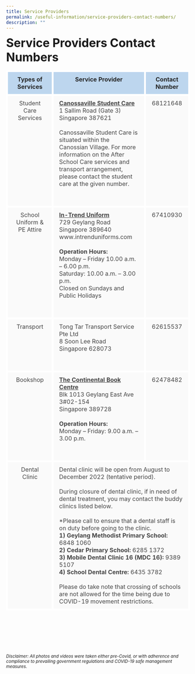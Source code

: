 ```yaml
---
title: Service Providers
permalink: /useful-information/service-providers-contact-numbers/
description: ""
---
```

<font size=6><b>Service Providers Contact Numbers</b></font><br>

<table style="border-collapse:collapse;border-spacing:0;table-layout: fixed; width: px" class="tg">
<colgroup>
<col style="width: 250px">
<col style="width: 400px">
<col style="width: 150px">
</colgroup>

<thead>
<tr>
<th style="background-color:#BDD6EE;border-color:white;border-style:solid;border-width:5px;color:#252525;font-family:;font-size:px;font-weight:;overflow:hidden;padding:10px 5px;text-align:center;vertical-align:top;word-break:normal">Types of Services</th>
<th style="background-color:#BDD6EE;border-color:white;border-style:solid;border-width:5px;color:#252525;font-family:;font-size:px;font-weight:;overflow:hidden;padding:10px 5px;text-align:center;vertical-align:top;word-break:normal">Service Provider</th>
<th style="background-color:#BDD6EE;border-color:white;border-style:solid;border-width:5px;color:#252525;font-family:;font-size:px;font-weight:;overflow:hidden;padding:10px 5px;text-align:center;vertical-align:top;word-break:normal">Contact Number</th></tr></thead>
<tbody><tr>
	<td style="background-color:#FAFAFA;border-color:white;border-style:solid;border-width:5px;color:#454545;font-family:;font-size:px;font-weight:normal;overflow:hidden;padding:10px 15px;text-align:center;vertical-align:top;word-break:normal">Student Care Services</td>
	<td style="background-color:#FAFAFA;border-color:white;border-style:solid;border-width:5px;color:#454545;font-family:;font-size:px;font-weight:normal;overflow:hidden;padding:10px 15px;text-align:left;vertical-align:top;word-break:normal">
		<b><u>Canossaville Student Care</u></b><br>
		1 Sallim Road (Gate 3)<br>
		Singapore 387621<br><br>
		Canossaville Student Care is situated within the Canossian Village. For more information on the After School Care services and transport arrangement, please contact the student care at the given number.<br><br><br></td>
	<td style="background-color:#FAFAFA;border-color:white;border-style:solid;border-width:5px;color:#454545;font-family:;font-size:px;font-weight:normal;overflow:hidden;padding:10px 15px;text-align:center;vertical-align:top;word-break:normal">68121648</td>
</tr>
<tr>
	<td style="background-color:#FAFAFA;border-color:white;border-style:solid;border-width:5px;color:#454545;font-family:;font-size:px;font-weight:normal;overflow:hidden;padding:10px 15px;text-align:center;vertical-align:top;word-break:normal">School Uniform &amp; PE Attire</td>
	<td style="background-color:#FAFAFA;border-color:white;border-style:solid;border-width:5px;color:#454545;font-family:;font-size:px;font-weight:normal;overflow:hidden;padding:10px 15px;text-align:left;vertical-align:top;word-break:normal">
	<u><b>In-Trend Uniform</b></u><br>
	729 Geylang Road<br>
	Singapore 389640<br>
	www.intrenduniforms.com<br><br>
	<b>Operation Hours:</b><br>
	Monday – Friday 10.00 a.m. – 6.00 p.m.<br>
	Saturday: 10.00 a.m. – 3.00 p.m.<br>
	Closed on Sundays and Public Holidays<br><br><br></td>
	<td style="background-color:#FAFAFA;border-color:white;border-style:solid;border-width:5px;color:#454545;font-family:;font-size:px;font-weight:normal;overflow:hidden;padding:10px 15px;text-align:center;vertical-align:top;word-break:normal">67410930</td>
</tr>
<tr>
	<td style="background-color:#FAFAFA;border-color:white;border-style:solid;border-width:5px;color:#454545;font-family:;font-size:px;font-weight:normal;overflow:hidden;padding:10px 15px;text-align:center;vertical-align:top;word-break:normal">Transport</td>
	<td style="background-color:#FAFAFA;border-color:white;border-style:solid;border-width:5px;color:#454545;font-family:;font-size:px;font-weight:normal;overflow:hidden;padding:10px 15px;text-align:left;vertical-align:top;word-break:normal">
		Tong Tar Transport Service Pte Ltd<br>
		8 Soon Lee Road<br>
		Singapore 628073<br><br><br></td>
	<td style="background-color:#FAFAFA;border-color:white;border-style:solid;border-width:5px;color:#454545;font-family:;font-size:px;font-weight:normal;overflow:hidden;padding:10px 15px;text-align:center;vertical-align:top;word-break:normal">62615537</td>
</tr>
<tr>
	<td style="background-color:#FAFAFA;border-color:white;border-style:solid;border-width:5px;color:#454545;font-family:;font-size:px;font-weight:normal;overflow:hidden;padding:10px 15px;text-align:center;vertical-align:top;word-break:normal">Bookshop</td>
	<td style="background-color:#FAFAFA;border-color:white;border-style:solid;border-width:5px;color:#454545;font-family:;font-size:px;font-weight:normal;overflow:hidden;padding:10px 15px;text-align:;left;vertical-align:top;word-break:normal">
		<b><u>The Continental Book Centre</u></b><br>
		Blk 1013 Geylang East Ave 3#02-154<br>
		Singapore 389728<br><br>
		<b>Operation Hours:</b><br>
		Monday – Friday: 9.00 a.m. – 3.00 p.m.<br><br><br></td>
	<td style="background-color:#FAFAFA;border-color:white;border-style:solid;border-width:5px;color:#454545;font-family:;font-size:px;font-weight:normal;overflow:hidden;padding:10px 15px;text-align:center;vertical-align:top;word-break:normal">62478482</td></tr>
<tr>
	<td style="background-color:#FAFAFA;border-color:white;border-style:solid;border-width:5px;color:#454545;font-family:;font-size:px;font-weight:normal;overflow:hidden;padding:10px 15px;text-align:center;vertical-align:top;word-break:normal">Dental Clinic<br></td>
	<td style="background-color:#FAFAFA;border-color:white;border-style:solid;border-width:5px;color:#454545;font-family:;font-size:px;font-weight:normal;overflow:hidden;padding:10px 15px;text-align:left;vertical-align:top;word-break:normal" colspan="2">
		Dental clinic will be open from August to December 2022 (tentative period).<br><br>
		During closure of dental clinic, if in need of dental treatment, you may contact the buddy clinics listed below.<br><br>
		*Please call to ensure that a dental staff is on duty before going to the clinic.<br>
		<b>1)     Geylang Methodist Primary School:</b> 6848 1060<br>
		<b>2)     Cedar Primary School:</b> 6285 1372<br>
		<b>3)     Mobile Dental Clinic 16 (MDC 16):</b> 9389 5107<br>
		<b>4)     School Dental Centre:</b> 6435 3782<br><br>
		Please do take note that crossing of schools are not allowed for the time being due to COVID-19 movement restrictions.</td>
</tr></tbody></table>

<br><br><br><br><br><br>
<sup><em>Disclaimer: All photos and videos were taken either pre-Covid, or with adherence and compliance to prevailing government regulations and COVID-19 safe management measures.</em></sup>